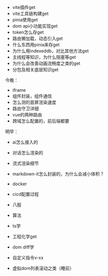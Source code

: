 - vite插件get
- vite工具链构建get
- pinia使用get
- dom api小功能实现get
- token怎么存get
- 路由懒加载，动态引入get
- 什么东西用pinia来存get
- 为什么用indexeddb，对比其他方法get
- 主线程等知识，为什么阻塞等get
- 为什么会改善动画流畅度之类的get
- 分包及相关底层知识get

今晚：
- iframe
- 组件封装，组件通信
- 怎么测的首屏渲染速度
- 路由守卫详细
- vue的两种路由
- 跨域怎么配置的，前后端都要

明早：
- ai怎么接入的
- 对话怎么渲染的
- 流式渲染细节
- markdown-it怎么封装的，为什么会减小体积？
- docker
- cicd配置过程

- 八股
- 算法
- ts学
- 工程化学get
- dom diff学
- 自定义指令v-xx

- 虚拟dom列表滚动之类（睡前）